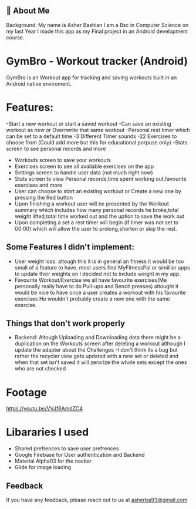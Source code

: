 
## 🚀 About Me
Background: My name is Asher Bashian I am a Bsc in Computer Science on my last Year I made this app as my Final project in an Android development course.



# GymBro - Workout tracker (Android)

GymBro is an Workout app for tracking and saving workouts built in an Android native enviroment.


# Features:
-Start a new workout or start a saved workout
-Can save an existing workout as new or Overrwrite that same workout
-Personal rest timer which can be set to a default time
-3 Different Timer sounds 
-22 Exercises to choose from (Could add more but this for educational porpuse only)
-Stats screen to see personal records and more

- Workouts screen to save your workouts
- Exercises screen to see all available exercises on the app 
- Settings screen to handle user data (not much right now)
- Stats screen to view Personal records,time spent working out,favourite exercises and more
- User can choose to start an existing workout or Create a new one by pressing the Red button
- Upon finishing a workout user will be presented by the Workout summary which includes how many personal records he broke,total weight lifted,total time worked out and the uption to save the work out
- Upon completing a set a rest timer will begin (if timer was not set to 00:00) which will allow the user to prolong,shorten or skip the rest.


Some Features I didn't implement:
-
- User weight loss: altough this it is in general an fitness it would be too small of a feature to have. most users find MyFitnessPal or similliar apps to update their weights on I decided not to include weight in my app.
- Favourite Workout/Exercise we all have favourite exercises(Me personally really have to do Pull-ups and Bench presses) altought it would be nice to have once a user creates a workout with his favourite exercises He wouldn't probably create a new one with the same exercise.

Things that don't work properly
-
- Backend: Altough Uploading and Downloading data there might be a duplication on the Workouts screen after deleting a workout although I update the adapter about the Challenges
-I don't think its a bug but rather the recycler view gets updated with a new set or deleted and when that set isn't saved it will zerorize the whole sets except the ones who are not checked

# Footage
https://youtu.be/VVJf8AmdZC4

# Libararies I used
- Shared prefrences to save user prefrences
- Google Firebase for User authentication and Backend
- Material Alpha03 for the navbar
- Glide for image loading



## Feedback

If you have any feedback, please reach out to us at asherba93@gmail.com

